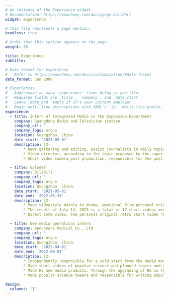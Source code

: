 ```yaml
---
# An instance of the Experience widget.
# Documentation: https://wowchemy.com/docs/page-builder/
widget: experience

# This file represents a page section.
headless: true

# Order that this section appears on the page.
weight: 30

title: Experience
subtitle:

# Date format for experience
#   Refer to https://wowchemy.com/docs/customization/#date-format
date_format: Jan 2006

# Experiences.
#   Add/remove as many `experience` items below as you like.
#   Required fields are `title`, `company`, and `date_start`.
#   Leave `date_end` empty if it's your current employer.
#   Begin multi-line descriptions with YAML's `|2-` multi-line prefix.
experience:
  - title: Intern of Integrated Media in the Expansion Department
    company: Guangdong Radio and Television station
    company_url: ''
    company_logo: org-x
    location: Guangzhou, China
    date_start: '2023-09-01'
    description: |2-
        * News gathering and editing, assist journalists in daily topic selection, interviews, writing, and other tasks; A total of 8 oral news releases and 1 Cantonese dubbing were completed.
        * Video director, according to the topic proposed by the superiors, write scripts and develop shooting plans based on the characteristics of the publishing platform, grasp the overall style of the content, and write textual content such as scripts, storylines, and narration.
        * Short video camera post production, responsible for the post production and editing of guest science popularization short videos for the evening psychological integrated media program "Heart Breath" and medical and health programs, have completed the production of three short videos.

  - title: Uploder
    company: Bilibili
    company_url: ''
    company_logo: org-x
    location: Guangzhou, China
    date_start: '2021-05-01'
    date_end: '2022-05-31'
    description: |2-
        * Made videostyle mainly to drama, emotional film personal original short film-based.
        * The result of July 14, 2023 is a total of 17 short videos were released, with a total of 176000.
        * Direct some video, the personal original retro short video "Who Stole My Suicide Plan" was broadcast as high as 166000.

  - title: New media operations intern
    company: Benchmark Medical Co., Ltd
    company_url: ''
    company_logo: org-x
    location: Guangzhou, China
    date_start: '2022-04-01'
    date_end: '2022-06-01'
    description: |2-
        * Independently responsible for a cold start from the media matrix content real-time update, upgrade optimization, daily operation and maintenance.
        * Made short videos of popular science and planned topics and output comprehensible, interesting, interactive scripts, independent shooting and editing, with a total of high-quality short videos 5. 
        * Made H5 new media products. Through the upgrading of H5 in the brand development memorabilia and other content sections, with the promotion of soft product placement media during festival activities, the brand exposure was improved.
        * Made popular science tweets and responsible for writing popular science tweets for lung cancer and bladder cancer sections.

design:
  columns: '1'
---
```

